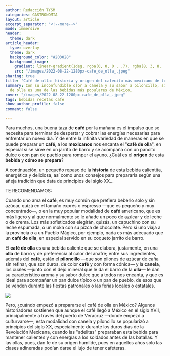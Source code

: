 ```yaml
---
author: Redacción TYSM
categories: GASTRONOMIA
layout: article
excerpt_separator: "<!--more-->"
mode: immersive
header:
  theme: dark
article_header:
  type: overlay
  theme: dark
  background_color: "#203028"
  background_image:
    gradient: linear-gradient(1deg, rgba(0, 0, 0 , .7), rgba(8, 3, 8, .9))
    src: "/images/2022-08-22-1280px-cafe_de_olla_.jpeg"
sharing: true
title: 'Café de olla: historia y origen del cafecito más mexicano de todos'
summary: Con su inconfundible olor a canela y su sabor a piloncillo, sin duda el café
  de olla es una de las bebidas más populares de México…
cover: "/images/2022-08-22-1280px-cafe_de_olla_.jpeg"
tags: bebidas recetas cafe
show_author_profile: false
comment: false

---
```

Para muchos, una buena taza de **café** por la mañana es el impulso que se necesita para terminar de despertar y cobrar las energías necesarias para enfrentar un nuevo día. Y de entre la infinita variedad de maneras en que se puede preparar un **café**, a los **mexicanos** nos encanta el "**café de oll**a", en especial si se sirve en un jarrito de barro y se acompaña con un pancito dulce o con pan de pueblo para romper el ayuno. ¿Cuál es el **origen** de esta **bebida** y **cómo se prepara**?

A continuación, un pequeño repaso de la **historia** de esta bebida calientita, energética y deliciosa, así como unos consejos para prepararla según una añeja tradición que data de principios del siglo XX…

TE RECOMENDAMOS:

Cuando uno ama el **café**, es muy común que prefiera beberlo solo y sin azúcar, quizá en el tamaño exprés o espresso —que es pequeño y muy concentrado—, o en la muy popular modalidad de **café** americano, que es más ligero y al que normalmente se le añade un poco de azúcar y de leche o de crema. Los más sofisticados elegirán, quizás, un capuchino con su leche espumada, o un moka con su pizca de chocolate. Pero si uno viaja a la provincia o a un Pueblo Mágico, por ejemplo, nada es más adecuado que un **café de olla**, en especial servido en su coqueto jarrito de barro.

El **café de olla** es una bebida caliente que se elabora, justamente, en una **olla** de barro y de preferencia al calor del anafre; entre sus ingredientes, además del **café**, están el **piloncillo** —que son pilones de azúcar de caña sin refinar, que son duros, de color **café** y con forma cónica— y la **canela**, los cuales —junto con el dejo mineral que le da el barro de la **olla**— le dan su característico aroma y su sabor dulce que a todos nos encanta, y que es ideal para acompañar un pan dulce típico o un pan de pueblo, de esos que se venden durante las fiestas patronales o las ferias locales o estatales.

![](https://upload.wikimedia.org/wikipedia/commons/thumb/f/f9/Caf%C3%A9_de_Olla_y_pan_de_pueblo.jpg/1024px-Caf%C3%A9_de_Olla_y_pan_de_pueblo.jpg)

Pero, ¿cuándo empezó a prepararse el café de olla en México? Algunos historiadores sostienen que aunque el café llegó a México en el siglo XVII, principalmente a través del puerto de Veracruz —donde empezó a culturvarse—, esta modalidad con canela y piloncillo se popularizó a principios del siglo XX, especialmente durante los duros días de la Revolución Mexicana, cuando las "adelitas" preparaban esta bebida para mantener calientes y con energías a los soldados antes de las batallas. Y las ollas, pues, dan fe de su origen humilde, pues en aquellos años sólo las clases adineradas podían darse el lujo de tener cafeteras.